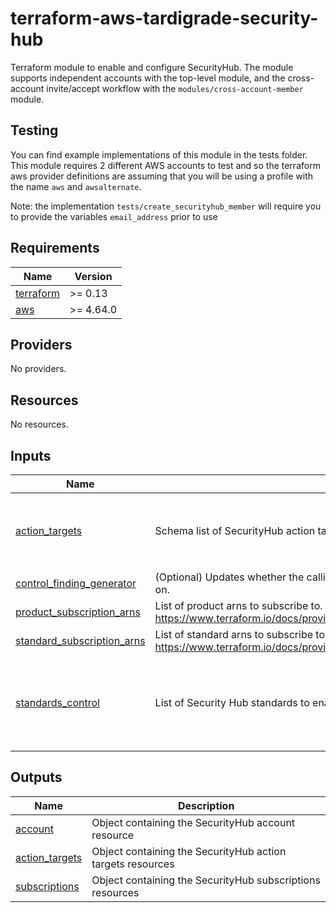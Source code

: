 # terraform-aws-tardigrade-security-hub
Terraform module to enable and configure SecurityHub. The module supports independent
accounts with the top-level module, and the cross-account invite/accept workflow with
the `modules/cross-account-member` module.

## Testing
You can find example implementations of this module in the tests folder. This module
requires 2 different AWS accounts to test and so the terraform aws provider definitions
are assuming that you will be using a profile with the name `aws` and `awsalternate`.

Note: the implementation `tests/create_securityhub_member` will require you to provide the variables
`email_address` prior to use

<!-- BEGIN TFDOCS -->
## Requirements

| Name | Version |
|------|---------|
| <a name="requirement_terraform"></a> [terraform](#requirement\_terraform) | >= 0.13 |
| <a name="requirement_aws"></a> [aws](#requirement\_aws) | >= 4.64.0 |

## Providers

No providers.

## Resources

No resources.

## Inputs

| Name | Description | Type | Default | Required |
|------|-------------|------|---------|:--------:|
| <a name="input_action_targets"></a> [action\_targets](#input\_action\_targets) | Schema list of SecurityHub action targets. | <pre>list(object({<br>    name        = string<br>    description = string<br>    identifer   = string<br>  }))</pre> | `[]` | no |
| <a name="input_control_finding_generator"></a> [control\_finding\_generator](#input\_control\_finding\_generator) | (Optional) Updates whether the calling account has consolidated control findings turned on. | `string` | `"SECURITY_CONTROL"` | no |
| <a name="input_product_subscription_arns"></a> [product\_subscription\_arns](#input\_product\_subscription\_arns) | List of product arns to subscribe to. See https://www.terraform.io/docs/providers/aws/r/securityhub_product_subscription.html | `list(string)` | `[]` | no |
| <a name="input_standard_subscription_arns"></a> [standard\_subscription\_arns](#input\_standard\_subscription\_arns) | List of standard arns to subscribe to. See https://www.terraform.io/docs/providers/aws/r/securityhub_standards_subscription.html | `list(string)` | `[]` | no |
| <a name="input_standards_control"></a> [standards\_control](#input\_standards\_control) | List of Security Hub standards to enable or disable in current region. | <pre>list(object({<br>    name                  = string<br>    standards_control_arn = string<br>    control_status        = string<br>    disabled_reason       = string<br>  }))</pre> | `[]` | no |

## Outputs

| Name | Description |
|------|-------------|
| <a name="output_account"></a> [account](#output\_account) | Object containing the SecurityHub account resource |
| <a name="output_action_targets"></a> [action\_targets](#output\_action\_targets) | Object containing the SecurityHub action targets resources |
| <a name="output_subscriptions"></a> [subscriptions](#output\_subscriptions) | Object containing the SecurityHub subscriptions resources |

<!-- END TFDOCS -->
